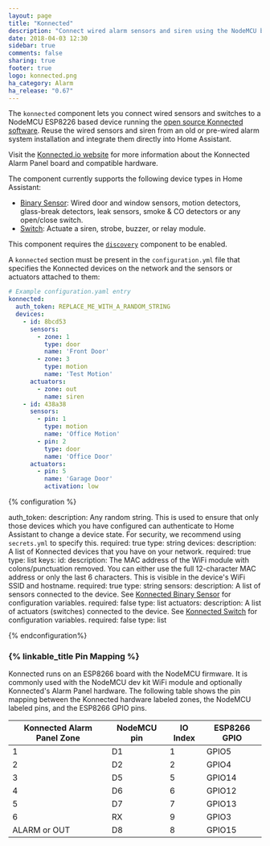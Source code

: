 ```yaml
---
layout: page
title: "Konnected"
description: "Connect wired alarm sensors and siren using the NodeMCU based Konnected Alarm Panel"
date: 2018-04-03 12:30
sidebar: true
comments: false
sharing: true
footer: true
logo: konnected.png
ha_category: Alarm
ha_release: "0.67"
---
```


The `konnected` component lets you connect wired sensors and switches to a NodeMCU ESP8226 based device running the 
[open source Konnected software](https://github.com/konnected-io/konnected-security). Reuse the wired sensors and 
siren from an old or pre-wired alarm system installation and integrate them directly into Home Assistant.   

Visit the [Konnected.io website](https://konnected.io) for more information about the Konnected Alarm Panel board and
compatible hardware. 

The component currently supports the following device types in Home Assistant:
- [Binary Sensor](/components/binary_sensor.konnected/): Wired door and window sensors, motion detectors, glass-break
detectors, leak sensors, smoke & CO detectors or any open/close switch.
- [Switch](/components/switch.konnected/): Actuate a siren, strobe, buzzer, or relay module.

This component requires the [`discovery`](https://www.home-assistant.io/components/discovery) component to be enabled.

A `konnected` section must be present in the `configuration.yml` file that specifies the Konnected devices on the network
and the sensors or actuators attached to them:

```yaml
# Example configuration.yaml entry
konnected:
  auth_token: REPLACE_ME_WITH_A_RANDOM_STRING
  devices:
    - id: 8bcd53
      sensors:
        - zone: 1
          type: door
          name: 'Front Door'
        - zone: 3
          type: motion
          name: 'Test Motion'
      actuators:
        - zone: out
          name: siren
    - id: 438a38
      sensors:
        - pin: 1
          type: motion
          name: 'Office Motion'
        - pin: 2
          type: door
          name: 'Office Door'
      actuators:
        - pin: 5
          name: 'Garage Door'
          activation: low
```
              
{% configuration %}

auth_token:
  description: Any random string. This is used to ensure that only those devices which you have configured can authenticate to Home Assistant to change a device state. For security, we recommend using `secrets.yml` to specify this.
  required: true
  type: string
devices:
  description: A list of Konnected devices that you have on your network.
  required: true
  type: list
  keys:
    id:
      description: The MAC address of the WiFi module with colons/punctuation removed. You can either use the full 12-character MAC address or only the last 6 characters. This is visible in the device's WiFi SSID and hostname.
      required: true
      type: string
    sensors:
      description: A list of sensors connected to the device. See [Konnected Binary Sensor](/components/binary_sensor.konnected/) for configuration variables.
      required: false
      type: list
    actuators:
      description: A list of actuators (switches) connected to the device. See [Konnected Switch](/components/switch.konnected/) for configuration variables.
      required: false
      type: list

{% endconfiguration%}

### {% linkable_title Pin Mapping %}

Konnected runs on an ESP8266 board with the NodeMCU firmware. It is commonly used with the NodeMCU dev kit WiFi module and
optionally Konnected's Alarm Panel hardware. The following table shows the pin mapping between the Konnected hardware 
labeled zones, the NodeMCU labeled pins, and the ESP8266 GPIO pins.

| Konnected Alarm Panel Zone  | NodeMCU pin  | IO Index  | ESP8266 GPIO | 
|---|---|---|---|
| 1 | D1  | 1  | GPIO5  |   
| 2 | D2  | 2  | GPIO4  | 
| 3 | D5  | 5  | GPIO14 |
| 4 | D6  | 6  | GPIO12 |
| 5 | D7  | 7  | GPIO13 |
| 6 | RX  | 9  | GPIO3  |
| ALARM or OUT | D8 | 8 | GPIO15 |     
